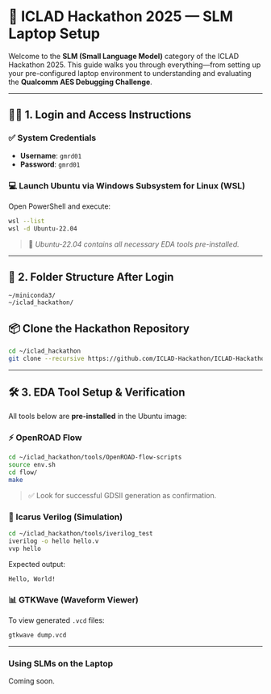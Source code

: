 # 🚀 ICLAD Hackathon 2025 — SLM Laptop Setup

Welcome to the **SLM (Small Language Model)** category of the ICLAD Hackathon 2025. This guide walks you through everything—from setting up your pre-configured laptop environment to understanding and evaluating the **Qualcomm AES Debugging Challenge**.

---

## 🧑‍💻 1. Login and Access Instructions

### ✅ System Credentials

- **Username**: `gmrd01`
- **Password**: `gmrd01`

### 💻 Launch Ubuntu via Windows Subsystem for Linux (WSL)

Open PowerShell and execute:

```bash
wsl --list
wsl -d Ubuntu-22.04
```

> 🧠 *Ubuntu-22.04 contains all necessary EDA tools pre-installed.*

---

## 📂 2. Folder Structure After Login

```plaintext
~/miniconda3/
~/iclad_hackathon/
```

## 📦 Clone the Hackathon Repository

```bash
cd ~/iclad_hackathon
git clone --recursive https://github.com/ICLAD-Hackathon/ICLAD-Hackathon-2025.git
```

---

## 🛠️ 3. EDA Tool Setup & Verification

All tools below are **pre-installed** in the Ubuntu image:

### ⚡ OpenROAD Flow

```bash
cd ~/iclad_hackathon/tools/OpenROAD-flow-scripts
source env.sh
cd flow/
make
```

> ✅ Look for successful GDSII generation as confirmation.

### 📘 Icarus Verilog (Simulation)

```bash
cd ~/iclad_hackathon/tools/iverilog_test
iverilog -o hello hello.v
vvp hello
```

Expected output:

```text
Hello, World!
```

### 📊 GTKWave (Waveform Viewer)

To view generated `.vcd` files:

```bash
gtkwave dump.vcd
```

---

### Using SLMs on the Laptop

Coming soon. 
